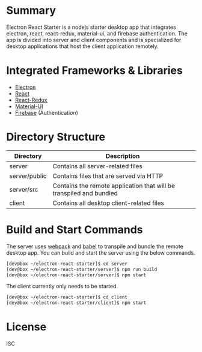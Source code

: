 # Summary
Electron React Starter is a nodejs starter desktop app that integrates electron, react, react-redux, material-ui, and firebase authentication.  The app is divided into server and client components and is specialized for desktop applications that host the client application remotely.

# Integrated Frameworks & Libraries
- [Electron](https://electron.atom.io)
- [React](https://facebook.github.io/react)
- [React-Redux](https://github.com/reactjs/react-redux)
- [Material-UI](http://www.material-ui.com)
- [Firebase](https://firebase.google.com) (Authentication)

# Directory Structure
Directory         | Description
------------------|------------------------------------------------------------
server            | Contains all server-related files
server/public     | Contains files that are served via HTTP
server/src        | Contains the remote application that will be transpiled and bundled
client            | Contains all desktop client-related files

# Build and Start Commands
The server uses [webpack](https://webpack.github.io) and [babel](https://babeljs.io) to transpile and bundle the remote desktop app.  You can build and start the server using the below commands.
```bash
[dev@box ~/electron-react-starter]$ cd server
[dev@box ~/electron-react-starter/server]$ npm run build
[dev@box ~/electron-react-starter/server]$ npm start
```

The client currently only needs to be started.
```bash
[dev@box ~/electron-react-starter]$ cd client
[dev@box ~/electron-react-starter/client]$ npm start
```

# License
ISC


